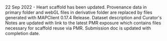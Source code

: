 22 Sep 2022 - Heart scaffold has been updated. Provenance data in primary folder and webGL files in derivative folder are replaced by files generated with MAPClient 0.17.4 Release. Dataset description and Curator's Notes are updated with link to the latest PMR exposure which contains files necessary for scaffold reuse via PMR. Submission doc is updated with completion date.